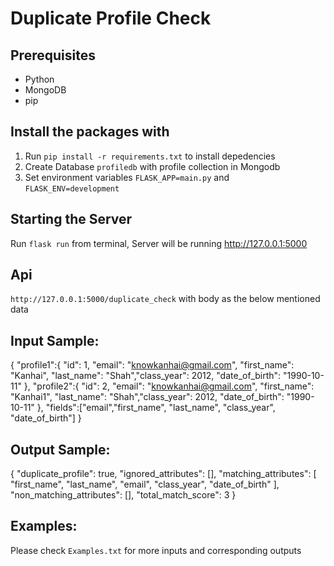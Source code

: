# Duplicate Profile Check


## Prerequisites
- Python
- MongoDB
- pip

## Install the packages with
1. Run `pip install -r requirements.txt` to install depedencies
2. Create Database `profiledb` with profile collection in Mongodb
3. Set environment variables `FLASK_APP=main.py` and `FLASK_ENV=development`

## Starting the Server
Run `flask run` from terminal, Server will be running http://127.0.0.1:5000

## Api
`http://127.0.0.1:5000/duplicate_check` with body as the below mentioned data

## Input Sample:
{
"profile1":{ "id": 1, "email": "knowkanhai@gmail.com", "first_name": "Kanhai", "last_name": "Shah","class_year": 2012, "date_of_birth": "1990-10-11" },
"profile2":{ "id": 2, "email": "knowkanhai@gmail.com", "first_name": "Kanhai1", "last_name": "Shah","class_year": 2012, "date_of_birth": "1990-10-11" },
"fields":["email","first_name", "last_name", "class_year", "date_of_birth"]
}

## Output Sample:
{
    "duplicate_profile": true,
    "ignored_attributes": [],
    "matching_attributes": [
        "first_name",
        "last_name",
        "email",
        "class_year",
        "date_of_birth"
    ],
    "non_matching_attributes": [],
    "total_match_score": 3
}

## Examples:
Please check `Examples.txt` for more inputs and corresponding outputs

